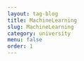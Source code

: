 ```yaml
---
layout: tag-blog
title: MachineLearning
slug: MachineLearning
category: university
menu: false
order: 1
---
```

